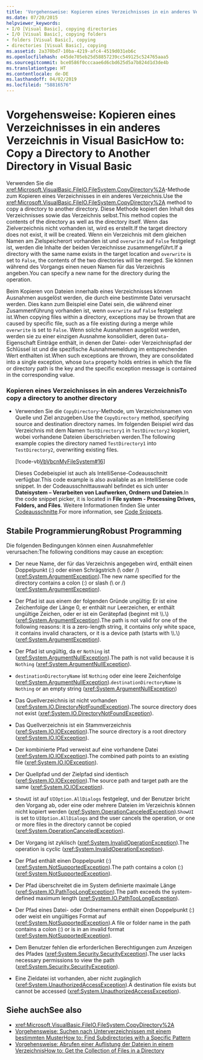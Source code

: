 ```yaml
---
title: 'Vorgehensweise: Kopieren eines Verzeichnisses in ein anderes Verzeichnis in Visual Basic'
ms.date: 07/20/2015
helpviewer_keywords:
- I/O [Visual Basic], copying directories
- I/O [Visual Basic], copying folders
- folders [Visual Basic], copying
- directories [Visual Basic], copying
ms.assetid: 2a370bd7-10ba-4219-afc4-4519d031eb6c
ms.openlocfilehash: e45de705eb25d58857239cc549125c524765aaa5
ms.sourcegitcommit: bce0586f0cccaae6d6cbd625d5a7b824d1d3de4b
ms.translationtype: HT
ms.contentlocale: de-DE
ms.lasthandoff: 04/02/2019
ms.locfileid: "58816576"
---
```

# <a name="how-to-copy-a-directory-to-another-directory-in-visual-basic"></a><span data-ttu-id="16a7e-102">Vorgehensweise: Kopieren eines Verzeichnisses in ein anderes Verzeichnis in Visual Basic</span><span class="sxs-lookup"><span data-stu-id="16a7e-102">How to: Copy a Directory to Another Directory in Visual Basic</span></span>
<span data-ttu-id="16a7e-103">Verwenden Sie die <xref:Microsoft.VisualBasic.FileIO.FileSystem.CopyDirectory%2A>-Methode zum Kopieren eines Verzeichnisses in ein anderes Verzeichnis.</span><span class="sxs-lookup"><span data-stu-id="16a7e-103">Use the <xref:Microsoft.VisualBasic.FileIO.FileSystem.CopyDirectory%2A> method to copy a directory to another directory.</span></span> <span data-ttu-id="16a7e-104">Diese Methode kopiert den Inhalt des Verzeichnisses sowie das Verzeichnis selbst.</span><span class="sxs-lookup"><span data-stu-id="16a7e-104">This method copies the contents of the directory as well as the directory itself.</span></span> <span data-ttu-id="16a7e-105">Wenn das Zielverzeichnis nicht vorhanden ist, wird es erstellt.</span><span class="sxs-lookup"><span data-stu-id="16a7e-105">If the target directory does not exist, it will be created.</span></span> <span data-ttu-id="16a7e-106">Wenn ein Verzeichnis mit dem gleichen Namen am Zielspeicherort vorhanden ist und `overwrite` auf `False` festgelegt ist, werden die Inhalte der beiden Verzeichnisse zusammengeführt.</span><span class="sxs-lookup"><span data-stu-id="16a7e-106">If a directory with the same name exists in the target location and `overwrite` is set to `False`, the contents of the two directories will be merged.</span></span> <span data-ttu-id="16a7e-107">Sie können während des Vorgangs einen neuen Namen für das Verzeichnis angeben.</span><span class="sxs-lookup"><span data-stu-id="16a7e-107">You can specify a new name for the directory during the operation.</span></span>  
  
 <span data-ttu-id="16a7e-108">Beim Kopieren von Dateien innerhalb eines Verzeichnisses können Ausnahmen ausgelöst werden, die durch eine bestimmte Datei verursacht werden. Dies kann zum Beispiel eine Datei sein, die während einer Zusammenführung vorhanden ist, wenn `overwrite` auf `False` festgelegt ist.</span><span class="sxs-lookup"><span data-stu-id="16a7e-108">When copying files within a directory, exceptions may be thrown that are caused by specific file, such as a file existing during a merge while `overwrite` is set to `False`.</span></span> <span data-ttu-id="16a7e-109">Wenn solche Ausnahmen ausgelöst werden, werden sie zu einer einzigen Ausnahme konsolidiert, deren `Data`-Eigenschaft Einträge enthält, in denen der Datei- oder Verzeichnispfad der Schlüssel ist und die spezifische Ausnahmemeldung im entsprechenden Wert enthalten ist.</span><span class="sxs-lookup"><span data-stu-id="16a7e-109">When such exceptions are thrown, they are consolidated into a single exception, whose `Data` property holds entries in which the file or directory path is the key and the specific exception message is contained in the corresponding value.</span></span>  
  
### <a name="to-copy-a-directory-to-another-directory"></a><span data-ttu-id="16a7e-110">Kopieren eines Verzeichnisses in ein anderes Verzeichnis</span><span class="sxs-lookup"><span data-stu-id="16a7e-110">To copy a directory to another directory</span></span>  
  
-   <span data-ttu-id="16a7e-111">Verwenden Sie die `CopyDirectory`-Methode, um Verzeichnisnamen von Quelle und Ziel anzugeben.</span><span class="sxs-lookup"><span data-stu-id="16a7e-111">Use the `CopyDirectory` method, specifying source and destination directory names.</span></span> <span data-ttu-id="16a7e-112">Im folgenden Beispiel wird das Verzeichnis mit dem Namen `TestDirectory1` in `TestDirectory2` kopiert, wobei vorhandene Dateien überschrieben werden.</span><span class="sxs-lookup"><span data-stu-id="16a7e-112">The following example copies the directory named `TestDirectory1` into `TestDirectory2`, overwriting existing files.</span></span>  
  
     [!code-vb[VbVbcnMyFileSystem#16](~/samples/snippets/visualbasic/VS_Snippets_VBCSharp/VbVbcnMyFileSystem/VB/Class1.vb#16)]  
  
     <span data-ttu-id="16a7e-113">Dieses Codebeispiel ist auch als IntelliSense-Codeausschnitt verfügbar.</span><span class="sxs-lookup"><span data-stu-id="16a7e-113">This code example is also available as an IntelliSense code snippet.</span></span> <span data-ttu-id="16a7e-114">In der Codeausschnittauswahl befindet es sich unter **Dateisystem – Verarbeiten von Laufwerken, Ordnern und Dateien**.</span><span class="sxs-lookup"><span data-stu-id="16a7e-114">In the code snippet picker, it is located in **File system - Processing Drives, Folders, and Files**.</span></span> <span data-ttu-id="16a7e-115">Weitere Informationen finden Sie unter [Codeausschnitte](/visualstudio/ide/code-snippets).</span><span class="sxs-lookup"><span data-stu-id="16a7e-115">For more information, see [Code Snippets](/visualstudio/ide/code-snippets).</span></span>  
  
## <a name="robust-programming"></a><span data-ttu-id="16a7e-116">Stabile Programmierung</span><span class="sxs-lookup"><span data-stu-id="16a7e-116">Robust Programming</span></span>  
 <span data-ttu-id="16a7e-117">Die folgenden Bedingungen können einen Ausnahmefehler verursachen:</span><span class="sxs-lookup"><span data-stu-id="16a7e-117">The following conditions may cause an exception:</span></span>  
  
-   <span data-ttu-id="16a7e-118">Der neue Name, der für das Verzeichnis angegeben wird, enthält einen Doppelpunkt (:) oder einen Schrägstrich (\ oder /) (<xref:System.ArgumentException>).</span><span class="sxs-lookup"><span data-stu-id="16a7e-118">The new name specified for the directory contains a colon (:) or slash (\ or /) (<xref:System.ArgumentException>).</span></span>  
  
-   <span data-ttu-id="16a7e-119">Der Pfad ist aus einem der folgenden Gründe ungültig: Er ist eine Zeichenfolge der Länge 0, er enthält nur Leerzeichen, er enthält ungültige Zeichen, oder er ist ein Gerätepfad (beginnt mit \\\\.\\) (<xref:System.ArgumentException>).</span><span class="sxs-lookup"><span data-stu-id="16a7e-119">The path is not valid for one of the following reasons: it is a zero-length string, it contains only white space, it contains invalid characters, or it is a device path (starts with \\\\.\\) (<xref:System.ArgumentException>).</span></span>  
  
-   <span data-ttu-id="16a7e-120">Der Pfad ist ungültig, da er `Nothing` ist (<xref:System.ArgumentNullException>).</span><span class="sxs-lookup"><span data-stu-id="16a7e-120">The path is not valid because it is `Nothing` (<xref:System.ArgumentNullException>).</span></span>  
  
-   <span data-ttu-id="16a7e-121">`destinationDirectoryName` ist `Nothing` oder eine leere Zeichenfolge (<xref:System.ArgumentNullException>).</span><span class="sxs-lookup"><span data-stu-id="16a7e-121">`destinationDirectoryName` is `Nothing` or an empty string (<xref:System.ArgumentNullException>)</span></span>  
  
-   <span data-ttu-id="16a7e-122">Das Quellverzeichnis ist nicht vorhanden (<xref:System.IO.DirectoryNotFoundException>).</span><span class="sxs-lookup"><span data-stu-id="16a7e-122">The source directory does not exist (<xref:System.IO.DirectoryNotFoundException>).</span></span>  
  
-   <span data-ttu-id="16a7e-123">Das Quellverzeichnis ist ein Stammverzeichnis (<xref:System.IO.IOException>).</span><span class="sxs-lookup"><span data-stu-id="16a7e-123">The source directory is a root directory (<xref:System.IO.IOException>).</span></span>  
  
-   <span data-ttu-id="16a7e-124">Der kombinierte Pfad verweist auf eine vorhandene Datei (<xref:System.IO.IOException>).</span><span class="sxs-lookup"><span data-stu-id="16a7e-124">The combined path points to an existing file (<xref:System.IO.IOException>).</span></span>  
  
-   <span data-ttu-id="16a7e-125">Der Quellpfad und der Zielpfad sind identisch (<xref:System.IO.IOException>).</span><span class="sxs-lookup"><span data-stu-id="16a7e-125">The source path and target path are the same (<xref:System.IO.IOException>).</span></span>  
  
-   <span data-ttu-id="16a7e-126">`ShowUI` ist auf `UIOption.AllDialogs` festgelegt, und der Benutzer bricht den Vorgang ab, oder eine oder mehrere Dateien im Verzeichnis können nicht kopiert werden (<xref:System.OperationCanceledException>).</span><span class="sxs-lookup"><span data-stu-id="16a7e-126">`ShowUI` is set to `UIOption.AllDialogs` and the user cancels the operation, or one or more files in the directory cannot be copied (<xref:System.OperationCanceledException>).</span></span>  
  
-   <span data-ttu-id="16a7e-127">Der Vorgang ist zyklisch (<xref:System.InvalidOperationException>).</span><span class="sxs-lookup"><span data-stu-id="16a7e-127">The operation is cyclic (<xref:System.InvalidOperationException>).</span></span>  
  
-   <span data-ttu-id="16a7e-128">Der Pfad enthält einen Doppelpunkt (:) (<xref:System.NotSupportedException>).</span><span class="sxs-lookup"><span data-stu-id="16a7e-128">The path contains a colon (:) (<xref:System.NotSupportedException>).</span></span>  
  
-   <span data-ttu-id="16a7e-129">Der Pfad überschreitet die im System definierte maximale Länge (<xref:System.IO.PathTooLongException>).</span><span class="sxs-lookup"><span data-stu-id="16a7e-129">The path exceeds the system-defined maximum length (<xref:System.IO.PathTooLongException>).</span></span>  
  
-   <span data-ttu-id="16a7e-130">Der Pfad eines Datei- oder Ordnernamens enthält einen Doppelpunkt (:) oder weist ein ungültiges Format auf (<xref:System.NotSupportedException>).</span><span class="sxs-lookup"><span data-stu-id="16a7e-130">A file or folder name in the path contains a colon (:) or is in an invalid format (<xref:System.NotSupportedException>).</span></span>  
  
-   <span data-ttu-id="16a7e-131">Dem Benutzer fehlen die erforderlichen Berechtigungen zum Anzeigen des Pfades (<xref:System.Security.SecurityException>).</span><span class="sxs-lookup"><span data-stu-id="16a7e-131">The user lacks necessary permissions to view the path (<xref:System.Security.SecurityException>).</span></span>  
  
-   <span data-ttu-id="16a7e-132">Eine Zieldatei ist vorhanden, aber nicht zugänglich (<xref:System.UnauthorizedAccessException>).</span><span class="sxs-lookup"><span data-stu-id="16a7e-132">A destination file exists but cannot be accessed (<xref:System.UnauthorizedAccessException>).</span></span>  
  
## <a name="see-also"></a><span data-ttu-id="16a7e-133">Siehe auch</span><span class="sxs-lookup"><span data-stu-id="16a7e-133">See also</span></span>

- <xref:Microsoft.VisualBasic.FileIO.FileSystem.CopyDirectory%2A>
- [<span data-ttu-id="16a7e-134">Vorgehensweise: Suchen nach Unterverzeichnissen mit einem bestimmten Muster</span><span class="sxs-lookup"><span data-stu-id="16a7e-134">How to: Find Subdirectories with a Specific Pattern</span></span>](../../../../visual-basic/developing-apps/programming/drives-directories-files/how-to-find-subdirectories-with-a-specific-pattern.md)
- [<span data-ttu-id="16a7e-135">Vorgehensweise: Abrufen einer Auflistung der Dateien in einem Verzeichnis</span><span class="sxs-lookup"><span data-stu-id="16a7e-135">How to: Get the Collection of Files in a Directory</span></span>](../../../../visual-basic/developing-apps/programming/drives-directories-files/how-to-get-the-collection-of-files-in-a-directory.md)
